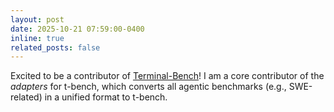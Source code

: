 ```yaml
---
layout: post
date: 2025-10-21 07:59:00-0400
inline: true
related_posts: false
---
```


Excited to be a contributor of [Terminal-Bench](https://www.tbench.ai/contributors)! I am a core contributor of the *adapters* for t-bench, which converts all agentic benchmarks (e.g., SWE-related) in a unified format to t-bench.
